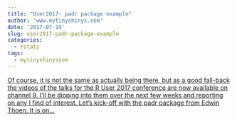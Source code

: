 ```yaml
---
title: "User2017- padr package example"
author: 'www.mytinyshinys.com'
date: '2017-07-19'
slug: user2017-padr-package-example
categories:
  - rstats
tags:
  - mytinyshinyscom
---
```


[Of course, it is not the same as actually being there, but as a good fall-back the videos of the talks for the R User 2017 conference are now available on channel 9. I’ll be dipping into them over the next few weeks and reporting on any I find of interest. Let’s kick-off with the padr package from Edwin Thoen. It is on...<click to read more>](https://www.mytinyshinys.com/2017/07/19/user2017-padr/)

